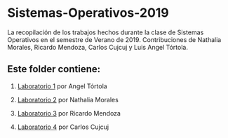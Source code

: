 # Sistemas-Operativos-2019
La recopilación de los trabajos hechos durante la clase de Sistemas Operativos en el semestre de Verano de 2019. Contribuciones de Nathalia Morales, Ricardo Mendoza, Carlos Cujcuj y Luis Angel Tórtola.


## Este folder contiene:

1. [Laboratorio 1](https://github.com/nathsmo/Sistemas-Operativos-2019/blob/master/Lab%2001) por Angel Tórtola

2. [Laboratorio 2](https://github.com/nathsmo/Sistemas-Operativos-2019/blob/master/Repaso%20Semana%202%20Sistemas%20Operativos%202019.ipynb) por Nathalia Morales

3. [Laboratorio 3](https://github.com/nathsmo/Sistemas-Operativos-2019/blob/master/Laboratorio%203%20Sistemas%20Operativos.ipynb) por Ricardo Mendoza

4. [Laboratorio 4](https://github.com/nathsmo/Sistemas-Operativos-2019/blob/master/lab4/contexSwitch.md) por Carlos Cujcuj

